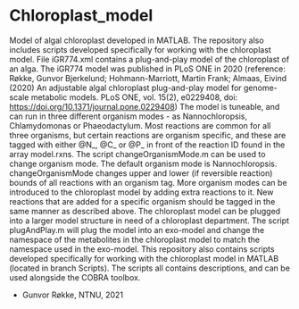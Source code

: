 # Chloroplast_model
Model of algal chloroplast developed in MATLAB. The repository also includes scripts developed specifically for working with the chloroplast model.
File iGR774.xml contains a plug-and-play model of the chloroplast of an alga.
The iGR774 model was published in PLoS ONE in 2020 (reference: Røkke, Gunvor Bjerkelund; Hohmann-Marriott, Martin Frank; Almaas, Eivind (2020) An adjustable algal chloroplast plug-and-play model for genome-scale metabolic models. PLoS ONE, vol. 15(2), e0229408, doi: https://doi.org/10.1371/journal.pone.0229408)
The model is tuneable, and can run in three different organism modes - as Nannochloropsis, Chlamydomonas or Phaeodactylum.
Most reactions are common for all three organisms, but certain reactions are organism specific, and these are tagged with either @N_, @C_ or @P_ in front of the reaction ID found in the array model.rxns.
The script changeOrganismMode.m can be used to change organism mode. The default organism mode is Nannochloropsis. changeOrganismMode changes upper and lower (if reversible reaction) bounds of all reactions with an organism tag.
More organism modes can be introduced to the chloroplast model by adding extra reactions to it. New reactions that are added for a specific organism should be tagged in the same manner as described above.
The chloroplast model can be plugged into a larger model structure in need of a chloroplast department. The script plugAndPlay.m will plug the model into an exo-model and change the namespace of the metabolites in the chloroplast model to match the namespace used in the exo-model.
This repository also contains scripts developed specifically for working with the chloroplast model in MATLAB (located in branch Scripts). The scripts all contains descriptions, and can be used alongside the COBRA toolbox.
- Gunvor Røkke, NTNU, 2021
